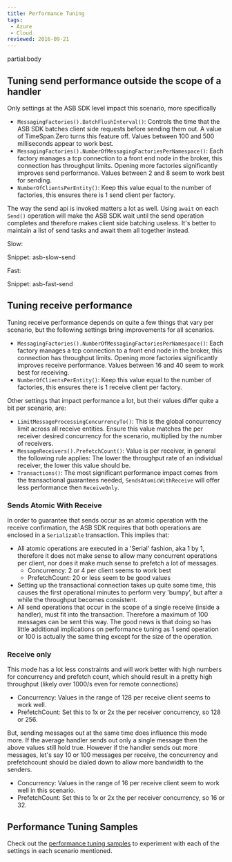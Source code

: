 ```yaml
---
title: Performance Tuning
tags:
 - Azure
 - Cloud
reviewed: 2016-09-21
---
```


partial:body

## Tuning send performance outside the scope of a handler

Only settings at the ASB SDK level impact this scenario, more specifically

  * `MessagingFactories().BatchFlushInterval()`: Controls the time that the ASB SDK batches client side requests before sending them out. A value of TimeSpan.Zero turns this feature off. Values between 100 and 500 milliseconds appear to work best.
  * `MessagingFactories().NumberOfMessagingFactoriesPerNamespace()`: Each factory manages a tcp connection to a front end node in the broker, this connection has throughput limits. Opening more factories significantly improves send performance. Values between 2 and 8 seem to work best for sending.
  * `NumberOfClientsPerEntity()`: Keep this value equal to the number of factories, this ensures there is 1 send client per factory.

The way the send api is invoked matters a lot as well. Using `await` on each `Send()` operation will make the ASB SDK wait until the send operation completes and therefore makes client side batching useless. It's better to maintain a list of send tasks and await them all together instead.

Slow:

Snippet: asb-slow-send

Fast:

Snippet: asb-fast-send

## Tuning receive performance

Tuning receive performance depends on quite a few things that vary per scenario, but the following settings bring improvements for all scenarios.

  * `MessagingFactories().NumberOfMessagingFactoriesPerNamespace()`: Each factory manages a tcp connection to a front end node in the broker, this connection has throughput limits. Opening more factories significantly improves receive performance. Values between 16 and 40 seem to work best for receiving.
  * `NumberOfClientsPerEntity()`: Keep this value equal to the number of factories, this ensures there is 1 receive client per factory.

Other settings that impact performance a lot, but their values differ quite a bit per scenario, are:

  * `LimitMessageProcessingConcurrencyTo()`: This is the global concurrency limit across all receive entities. Ensure this value matches the per receiver desired concurrency for the scenario, multiplied by the number of receivers.
  * `MessageReceivers().PrefetchCount()`: Value is per receiver, in general the following rule applies: The lower the throughput rate of an individual receiver, the lower this value should be.
  * `Transactions()`: The most significant performance impact comes from the transactional guarantees needed, `SendsAtomicWithReceive` will offer less performance then `ReceiveOnly`.

### Sends Atomic With Receive

In order to guarantee that sends occur as an atomic operation with the receive confirmation, the ASB SDK requires that both operations are enclosed in a `Serializable` transaction. This implies that:

  * All atomic operations are executed in a 'Serial' fashion, aka 1 by 1, therefore it does not make sense to allow many concurrent operations per client, nor does it make much sense to prefetch a lot of messages.
	  - Concurrency: 2 or 4 per client seems to work best
	  - PrefetchCount: 20 or less seem to be good values
  * Setting up the transactional connection takes up quite some time, this causes the first operational minutes to perform very 'bumpy', but after a while the throughput becomes consistent.
  * All send operations that occur in the scope of a single receive (inside a handler), must fit into the transaction. Therefore a maximum of 100 messages can be sent this way. The good news is that doing so has little additional implications on performance tuning as 1 send operation or 100 is actually the same thing except for the size of the operation.

### Receive only

This mode has a lot less constraints and will work better with high numbers for concurrency and prefetch count, which should result in a pretty high throughput (likely over 1000/s even for remote connections)

  * Concurrency: Values in the range of 128 per receive client seems to work well.
  * PrefetchCount: Set this to 1x or 2x the per receiver concurrency, so 128 or 256.

But, sending messages out at the same time does influence this mode more. If the average handler sends out only a single message then the above values still hold true. However if the handler sends out more messages, let's say 10 or 100 messages per receive, the concurrency and prefetchcount should be dialed down to allow more bandwidth to the senders.

  * Concurrency: Values in the range of 16 per receive client seem to work well in this scenario.
  * PrefetchCount: Set this to 1x or 2x the per receiver concurrency, so 16 or 32.

## Performance Tuning Samples

Check out the [performance tuning samples](/samples/azure/performance-tuning-asb/) to experiment with each of the settings in each scenario mentioned.




